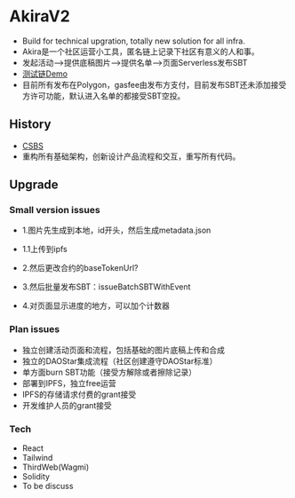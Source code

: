 # AkiraV2
+ Build for technical upgration, totally new solution for all infra.
+ Akira是一个社区运营小工具，匿名链上记录下社区有意义的人和事。
+ 发起活动-->提供底稿图片-->提供名单-->页面Serverless发布SBT
+ [测试链Demo]()
+ 目前所有发布在Polygon，gasfee由发布方支付，目前发布SBT还未添加接受方许可功能，默认进入名单的都接受SBT空投。


## History
+ [CSBS](https://github.com/PlanckerLabs/CSBS)
+ 重构所有基础架构，创新设计产品流程和交互，重写所有代码。

## Upgrade 
### Small version issues
+ 1.图片先生成到本地，id开头，然后生成metadata.json

+ 1.1上传到ipfs

+ 2.然后更改合约的baseTokenUrl?

+ 3.然后批量发布SBT：issueBatchSBTWithEvent

+ 4.对页面显示进度的地方，可以加个计数器

### Plan issues
+ 独立创建活动页面和流程，包括基础的图片底稿上传和合成
+ 独立的DAOStar集成流程（社区创建遵守DAOStar标准）
+ 单方面burn SBT功能（接受方解除或者擦除记录）
+ 部署到IPFS，独立free运营
+ IPFS的存储请求付费的grant接受
+ 开发维护人员的grant接受

### Tech
+ React
+ Tailwind
+ ThirdWeb(Wagmi)
+ Solidity
+ To be discuss
